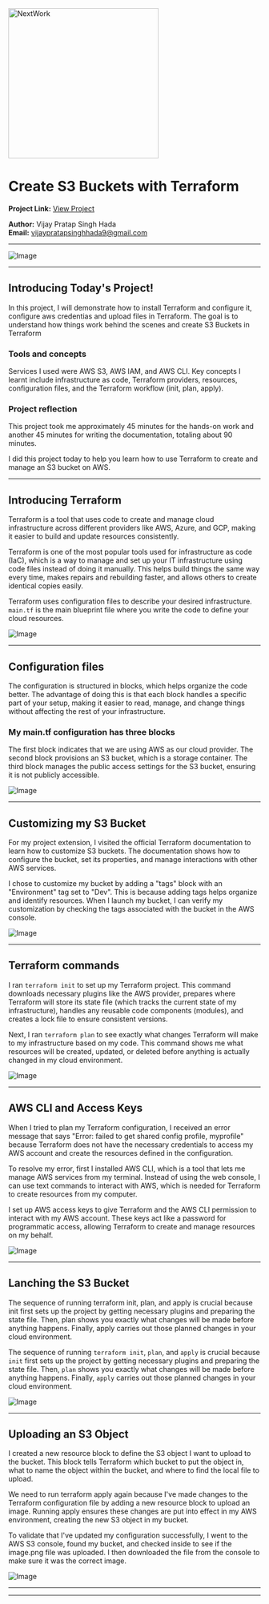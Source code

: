 <img src="https://cdn.prod.website-files.com/677c400686e724409a5a7409/6790ad949cf622dc8dcd9fe4_nextwork-logo-leather.svg" alt="NextWork" width="300" />

# Create S3 Buckets with Terraform

**Project Link:** [View Project](http://learn.nextwork.org/projects/aws-devops-terraform1)

**Author:** Vijay Pratap Singh Hada  
**Email:** vijaypratapsinghhada9@gmail.com

---

![Image](http://learn.nextwork.org/blissful_yellow_calm_donkey/uploads/aws-devops-terraform1_9i0j1k2l)

---

## Introducing Today's Project!

In this project, I will demonstrate how to install Terraform and configure it, configure aws credentias and upload files in Terraform. The goal is to understand how things work behind the scenes and create S3 Buckets in Terraform 

### Tools and concepts

Services I used were AWS S3, AWS IAM, and AWS CLI. Key concepts I learnt include infrastructure as code, Terraform providers, resources, configuration files, and the Terraform workflow (init, plan, apply).

### Project reflection

This project took me approximately 45 minutes for the hands-on work and another 45 minutes for writing the documentation, totaling about 90 minutes.

I did this project today to help you learn how to use Terraform to create and manage an S3 bucket on AWS.

---

## Introducing Terraform

Terraform is a tool that uses code to create and manage cloud infrastructure across different providers like AWS, Azure, and GCP, making it easier to build and update resources consistently.

Terraform is one of the most popular tools used for infrastructure as code (IaC), which is a way to manage and set up your IT infrastructure using code files instead of doing it manually. This helps build things the same way every time, makes repairs and rebuilding faster, and allows others to create identical copies easily.

Terraform uses configuration files to describe your desired infrastructure. `main.tf` is the main blueprint file where you write the code to define your cloud resources.

![Image](http://learn.nextwork.org/blissful_yellow_calm_donkey/uploads/aws-devops-terraform1_9i0j1k2l)

---

## Configuration files

The configuration is structured in blocks, which helps organize the code better. The advantage of doing this is that each block handles a specific part of your setup, making it easier to read, manage, and change things without affecting the rest of your infrastructure.

### My main.tf configuration has three blocks

The first block indicates that we are using AWS as our cloud provider. The second block provisions an S3 bucket, which is a storage container. The third block manages the public access settings for the S3 bucket, ensuring it is not publicly accessible.

![Image](http://learn.nextwork.org/blissful_yellow_calm_donkey/uploads/aws-devops-terraform1_ljvh9876)

---

## Customizing my S3 Bucket

For my project extension, I visited the official Terraform documentation to learn how to customize S3 buckets. The documentation shows how to configure the bucket, set its properties, and manage interactions with other AWS services.

I chose to customize my bucket by adding a "tags" block with an "Environment" tag set to "Dev". This is because adding tags helps organize and identify resources. When I launch my bucket, I can verify my customization by checking the tags associated with the bucket in the AWS console.

![Image](http://learn.nextwork.org/blissful_yellow_calm_donkey/uploads/aws-devops-terraform1_ffe757cd3)

---

## Terraform commands

I ran `terraform init` to set up my Terraform project. This command downloads necessary plugins like the AWS provider, prepares where Terraform will store its state file (which tracks the current state of my infrastructure), handles any reusable code components (modules), and creates a lock file to ensure consistent versions.

Next, I ran `terraform plan` to see exactly what changes Terraform will make to my infrastructure based on my code. This command shows me what resources will be created, updated, or deleted before anything is actually changed in my cloud environment.

![Image](http://learn.nextwork.org/blissful_yellow_calm_donkey/uploads/aws-devops-terraform1_3g4h5i6j)

---

## AWS CLI and Access Keys

When I tried to plan my Terraform configuration, I received an error message that says "Error: failed to get shared config profile, myprofile" because Terraform does not have the necessary credentials to access my AWS account and create the resources defined in the configuration.

To resolve my error, first I installed AWS CLI, which is a tool that lets me manage AWS services from my terminal. Instead of using the web console, I can use text commands to interact with AWS, which is needed for Terraform to create resources from my computer.

I set up AWS access keys to give Terraform and the AWS CLI permission to interact with my AWS account. These keys act like a password for programmatic access, allowing Terraform to create and manage resources on my behalf.

![Image](http://learn.nextwork.org/blissful_yellow_calm_donkey/uploads/aws-devops-terraform1_7j8k9l0m)

---

## Lanching the S3 Bucket

The sequence of running terraform init, plan, and apply is crucial because init first sets up the project by getting necessary plugins and preparing the state file. Then, plan shows you exactly what changes will be made before anything happens. Finally, apply carries out those planned changes in your cloud environment.

The sequence of running `terraform init`, `plan`, and `apply` is crucial because `init` first sets up the project by getting necessary plugins and preparing the state file. Then, `plan` shows you exactly what changes will be made before anything happens. Finally, `apply` carries out those planned changes in your cloud environment.

![Image](http://learn.nextwork.org/blissful_yellow_calm_donkey/uploads/aws-devops-terraform1_1q2w3e4r)

---

## Uploading an S3 Object

I created a new resource block to define the S3 object I want to upload to the bucket. This block tells Terraform which bucket to put the object in, what to name the object within the bucket, and where to find the local file to upload.

We need to run terraform apply again because I've made changes to the Terraform configuration file by adding a new resource block to upload an image. Running apply ensures these changes are put into effect in my AWS environment, creating the new S3 object in my bucket.

To validate that I've updated my configuration successfully, I went to the AWS S3 console, found my bucket, and checked inside to see if the image.png file was uploaded. I then downloaded the file from the console to make sure it was the correct image.

![Image](http://learn.nextwork.org/blissful_yellow_calm_donkey/uploads/aws-devops-terraform1_9o0p1a2s)

---

---
